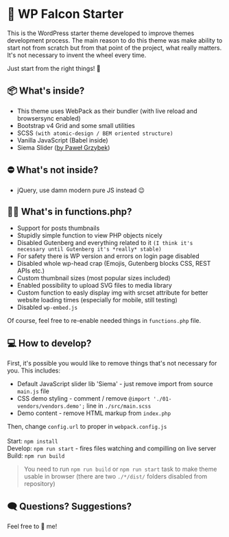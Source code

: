 # 🦅 WP Falcon Starter

This is the WordPress starter theme developed to improve themes development process. The main reason to do this theme was make ability to start not from scratch but from that point of the project, what really matters. It's not necessary to invent the wheel every time. 

Just start from the right things! 🎉

## 📦 What's inside?

* This theme uses WebPack as their bundler (with live reload and browsersync enabled)
* Bootstrap v4 Grid and some small utilities
* SCSS `(with atomic-design / BEM oriented structure)`
* Vanilla JavaScript (Babel inside)
* Siema Slider ([by Paweł Grzybek](https://github.com/pawelgrzybek/siema))

## ⛔ What's **not** inside?

* jQuery, use damn modern pure JS instead 😉

## 🕵️‍♂️ What's in functions.php?

* Support for posts thumbnails
* Stupidly simple function to view PHP objects nicely
* Disabled Gutenberg and everything related to it `(I think it's necessary until Gutenberg it's *really* stable)`
* For safety there is WP version and errors on login page disabled
* Disabled whole wp-head crap (Emojis, Gutenberg blocks CSS, REST APIs etc.)
* Custom thumbnail sizes (most popular sizes included)
* Enabled possibility to upload SVG files to media library
* Custom function to easly display img with srcset attribute for better website loading times (especially for mobile, still testing)
* Disabled `wp-embed.js`

Of course, feel free to re-enable needed things in `functions.php` file.

## 💻 How to develop?

First, it's possible you would like to remove things that's not necessary for you. This includes:

* Default JavaScript slider lib 'Siema' - just remove import from source `main.js` file
* CSS demo styling - comment / remove `@import './01-vendors/vendors.demo';` line in `./src/main.scss`
* Demo content - remove HTML markup from `index.php`

Then, change `config.url` to proper in `webpack.config.js` \
\
Start: `npm install` \
Develop: `npm run start` - fires files watching and compilling on live server \
Build: `npm run build`

> You need to run `npm run build` or `npm run start` task to make theme usable in browser (there are two `./*/dist/` folders disabled from repository)

## 🗨 Questions? Suggestions?

Feel free to 📨 me!
